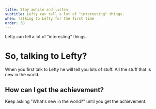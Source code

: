 ```yaml
---
title: Stay awhile and listen
subtitle: Lefty can tell a lot of "interesting" things.
when: Talking to Lefty for the first time
order: 30
---
```


Lefty can tell a lot of "interesting" things.

# So, talking to Lefty?
When you first talk to Lefty he will tell you lots of stuff. All the stuff that is new in the world.

## How can I get the achievement?
Keep asking "What's new in the world?" until you get the achievement.